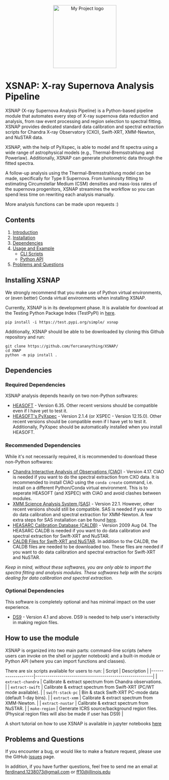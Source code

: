 <p align="center">
  <picture>
    <!-- When the user’s OS/theme is in dark mode… -->
    <source srcset="docs/_static/xsnap_logo_icon_transparent_white.png" media="(prefers-color-scheme: dark)" />
    <!-- When it’s in light mode… -->
    <source srcset="docs/_static/xsnap_logo_icon_transparent.png" media="(prefers-color-scheme: light)" />
    <!-- Fallback if <picture> isn’t supported -->
    <img src="docs/_static/xsnap_logo_icon_transparent.png" alt="My Project logo" width="200px" />
  </picture>
</p>

# XSNAP: X-ray Supernova Analysis Pipeline

XSNAP (X-ray Supernova Analysis Pipeline) is a Python-based pipeline module that automates every step of X-ray supernova data reduction and analysis, from raw event processing and region selection to spectral fitting. XSNAP provides dedicated standard data calibration and spectral extraction scripts for Chandra X-ray Observatory (CXO), Swift-XRT, XMM-Newton, and NuSTAR data.

XSNAP, with the help of PyXspec, is able to model and fit spectra using a wide range of astrophysical models (e.g., Thermal-Bremsstrahlung and Powerlaw). Additionally, XSNAP can generate photometric data through the fitted spectra. 

A follow-up analysis using the Thermal-Bremsstrahlung model can be made, specifically for Type II Supernova. From luminosity fitting to estimating Circumstellar Medium (CSM) densities and mass-loss rates of the supernova progenitors, XSNAP streamines the workflow so you can spend less time on rewriting each analysis manually.

More analysis functions can be made upon requests :)

## Contents

1. [Introduction](#xsnap-x-ray-supernova-analysis-pipeline)  
2. [Installation](#installing-xsnap)  
3. [Dependencies](#required-dependencies)  
4. [Usage and Example](#how-to-use-the-module)  
   - [CLI Scripts](#command-line-scripts)  
   - [Python API](#built-in-module--python-api)  
5. [Problems and Questions](#problems-and-questions) 

## Installing XSNAP

We strongly recommend that you make use of Python virtual environments, or (even better) Conda virtual environments when installing XSNAP. 

Currently, XSNAP is in its development phase. It is available for download at the Testing Python Package Index (TestPyPI) in [here](https://test.pypi.org/project/xsnap/).
```shell script
pip install -i https://test.pypi.org/simple/ xsnap
```

Additionally, XSNAP should be able to be downloaded by cloning this Github repository and run:
```shell script
git clone https://github.com/fercananything/XSNAP/
cd XNAP
python -m pip install .
```

<!-- 
XSNAP is available on the popular Python Package Index (PyPI), and can be installed like this:
```shell script
pip install xsnap
```
-->

## Dependencies
### Required Dependencies

XSNAP analysis depends heavily on two non-Python softwares:
* [HEASOFT](https://heasarc.gsfc.nasa.gov/docs/software/lheasoft/download.html) - Version 6.35. Other recent versions should be compatible even if I have yet to test it.
* [HEASOFT's PyXspec](https://heasarc.gsfc.nasa.gov/docs/xanadu/xspec/python/html/buildinstall.html) - Version 2.1.4 (or XSPEC - Version 12.15.0). Other recent versions should be compatible even if I have yet to test it. Additionally, PyXspec should be automatically installed when you install HEASOFT.

### Recommended Dependencies

While it's not necessarily required, it is recommended to download these non-Python softwares:

* [Chandra Interactive Analysis of Observations (CIAO)](https://cxc.harvard.edu/ciao/download/index.html) - Version 4.17. CIAO is needed if you want to do the spectral extraction from CXO data. It is recommended to install CIAO using the `conda create` command, i.e. install on a different Python/Conda virtual environment. This is to seperate HEASOFT (and XSPEC) with CIAO and avoid clashes between modules. 
* [XMM Science Analysis System (SAS)](https://www.cosmos.esa.int/web/xmm-newton/sas-download) - Version 22.1. However, other recent versions should still be compatible. SAS is needed if you want to do data calibration and spectral extraction for XMM-Newton. A few extra steps for SAS installation can be found [here](https://www.cosmos.esa.int/web/xmm-newton/sas-thread-startup#).
* [HEASARC Calibration Database (CALDB)](https://heasarc.gsfc.nasa.gov/docs/heasarc/caldb/install.html) - Version 2009 Aug 04. The HEASARC CALDB is needed if you want to do data calibration and spectral extraction for Swift-XRT and NuSTAR.
* [CALDB Files for Swift-XRT and NuSTAR](https://heasarc.gsfc.nasa.gov/docs/heasarc/caldb/caldb_supported_missions.html). In addition to the CALDB, the CALDB files are needed to be downloaded too. These files are needed if you want to do data calibration and spectral extraction for Swift-XRT and NuSTAR.

_Keep in mind, without these softwares, you are only able to import the spectra fitting and analysis modules. These softwares help with the scripts dealing for data calibration and spectral extraction._

### Optional Dependencies

This software is completely optional and has minimal impact on the user experience.
* [DS9](https://sites.google.com/cfa.harvard.edu/saoimageds9) - Version 4.1 and above. DS9 is needed to help user's interactivity in making region files.

## How to use the module

XSNAP is organized into two main parts: command-line scripts (where users can invoke on the shell or jupyter notebook) and a built-in module or Python API (where you can import functions and classes).

There are six scripts available for users to run:
| Script             | Description                                              |
|--------------------|----------------------------------------------------------|
| `extract-chandra`  | Calibrate & extract spectrum from Chandra observations. |
| `extract-swift`    | Calibrate & extract spectrum from Swift-XRT (PC/WT mode available).     |
| `swift-stack-pc`   | Bin & stack Swift-XRT PC-mode data (default 1-day bins). |
| `extract-xmm`      | Calibrate & extract spectrum from XMM-Newton.           |
| `extract-nustar`      | Calibrate & extract spectrum from NuSTAR.           |
| `make-region`      | Generate ICRS source/background region files. (Physical region files will also be made if user has DS9)       |

A short tutorial on how to use XSNAP is available in jupyter notebooks [here](https://github.com/fercananything/XSNAP/tree/main/notebook)

## Problems and Questions
If you encounter a bug, or would like to make a feature request, please use the GitHub
[issues](https://github.com/fercananything/XSNAP/issues) page.

In addition, if you have further questions, feel free to send me an email at ferdinand.1238073@gmail.com or ff10@illinois.edu